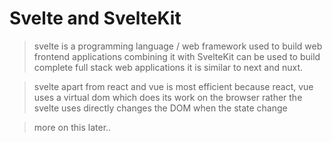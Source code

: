 # Svelte and SvelteKit

> svelte is a programming language / web framework used to build web frontend applications combining it with SvelteKit can be used to build complete 
> full stack web applications it is similar to next and nuxt.

> svelte apart from react and vue is most efficient because react, vue uses a virtual dom which does its work on the browser rather the svelte 
> uses directly changes the DOM when the state change

> more on this later..
